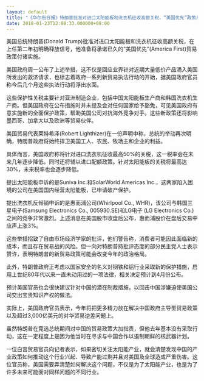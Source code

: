 ```yaml
---
layout: default
title: "《华尔街日报》特朗普批准对进口太阳能板和洗衣机征收高额关税，“美国优先”政策从承诺进入实施阶段"
date: 2018-01-23T12:08:33.000000+08:00
---
```


美国总统特朗普(Donald Trump)批准对进口太阳能板和洗衣机征收高额关税，在上任第二年初明确释放信号，他准备将承诺已久的“美国优先”(America First)贸易政策付诸实施。

美国政府周一公布了上述举措，这不仅是回应业界针对近期大量低价产品涌入美国所发出的救济请求，也标志着政府一系列新贸易执法行动的开始，据美国政府官员称今后几个月这些执法行动将浮出水面。

这些保护性关税主要针对亚洲制造企业，包括中国太阳能板生产商和韩国洗衣机生产商。但美国政府在公布措施时并未提及会对任何国家给予豁免，可见美国政府有意实施新的全面保护政策，帮助美国公司对抗海外竞争对手。这些新政策还将影响墨西哥、加拿大以及欧洲等贸易伙伴。

美国贸易代表莱特希泽(Robert Lighthizer)在一份声明中称，总统的举动再次明确，特朗普政府将始终捍卫美国工人、农民、牧场主和企业的利益。

具体而言，美国政府称将针对进口洗衣机征收最高50%的关税，这一税率会在未来几年逐步降低。同时还将辅以进口配额政策。针对太阳能板的关税将最高达30%，未来税率也会逐步降低。

提出太阳能板申诉的是Suniva Inc.和SolarWorld Americas Inc.，这两家陷入困境的公司在美国国内经营太阳能板，已申请破产保护。

提出洗衣机反倾销申诉的是惠而浦公司(Whirlpool Co., WHR)，该公司与韩国三星电子(Samsung Electronics Co., 005930.SE)和LG电子 (LG Electronics Co.)之间的竞争非常激烈。上述消息在美国股市收盘后公布，惠而浦股价在盘后交易中应声上涨3%。

这些举措招致了自由市场经济学家的批评，他们警告称，消费者可能因此面临新的成本，而且存在贸易战的风险。但一向对特朗普持批评态度的部分民主党人士表示赞许，表明特朗普的新贸易政策可能会改变今年的政治格局。

此外，特朗普政府正考虑以国家安全的名义对钢铁和铝行业采取新的保护措施，启用上世纪80年代以来一直未动用过的一项法律，相关决定预计到4月份公布。

预计美国官员也会很快建议针对中国的潜在制裁措施，以回击中国涉嫌迫使美国公司交出宝贵知识产权的做法。

实际上，美国政府官员表示，今年将把更多精力放在解决中国政府主导型贸易政策以及超过3,000亿美元的对华贸易逆差问题上。

虽然特朗普在竞选总统期间对中国的贸易政策大加指责，但他去年基本没有采取行动，这在一定程度上是因为他当时在寻求与中国合作以遏制朝鲜的核武器计划。

一位白宫贸易官员向记者表示，如果密切关注太阳能产业，就会清楚发现中国的产业政策如何推动这个行业兴起、导致产能过剩并且对美国及全球造成严重伤害。这位官员称，美国需要弄清楚如何解决这个问题，不仅是为了太阳能产业，也是为了许多未来可能面对同样问题的不同行业。

